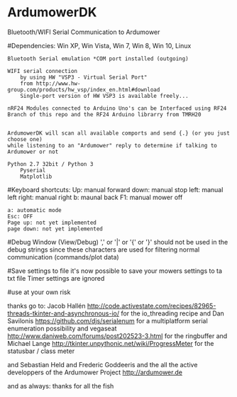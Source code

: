 # ArdumowerDK
Bluetooth/WIFI Serial Communication to Ardumower


#Dependencies:
	Win XP, Win Vista, Win 7, Win 8, Win 10, Linux
	
	Bluetooth Serial emulation *COM port installed (outgoing) 
		
	WIFI serial connection
		by using HW "VSP3 - Virtual Serial Port" 
		from http://www.hw-group.com/products/hw_vsp/index_en.html#download
		Single-port version of HW VSP3 is available freely...
	
	nRF24 Modules connected to Arduino Uno's can be Interfaced using RF24 Branch of this repo and the RF24 Arduino librarry from TMRH20
	
	
	ArdumowerDK will scan all available comports and send {.} (or you just choose one)
	while listening to an "Ardumower" reply to determine if talking to Ardumower or not
	
	Python 2.7 32bit / Python 3
		Pyserial
		Matplotlib


#Keyboard shortcuts:
	Up: manual forward
	down: manual stop
	left: manual left
	right: manual right
	b: maunal back
	F1: manual mower off
	
	a: automatic mode
	Esc: OFF
	Page up: not yet implemented
	page down: not yet implemented

#Debug Window  (View/Debug)
	 ',' or '|' or '{' or '}' should not be used in the debug strings 
	 since these characters are used for filtering normal communication (commands/plot data) 

#Save settings to file
	it's now possible to save your mowers settings to ta txt file
	Timer settings are ignored



#use at your own risk

	 
thanks go to:
Jacob Hallén
http://code.activestate.com/recipes/82965-threads-tkinter-and-asynchronous-io/
for the io_threading recipe
and
Dan Savilonis
https://github.com/djs/serialenum
for a multiplatform serial enumeration possibility
and
vegaseat
http://www.daniweb.com/forums/post202523-3.html 
for the ringbuffer
and
Michael Lange 
http://tkinter.unpythonic.net/wiki/ProgressMeter
for the statusbar / class meter

and 
Sebastian Held and Frederic Goddeeris and the all the active developpers of the Ardumower Project
http://ardumower.de

and as always: thanks for all the fish